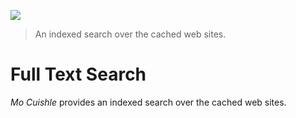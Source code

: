 ![](../images/welcome-search.png)

> An indexed search over the cached web sites.

# Full Text Search

*Mo Cuishle* provides an indexed search over the cached web sites.
<!--more-->
